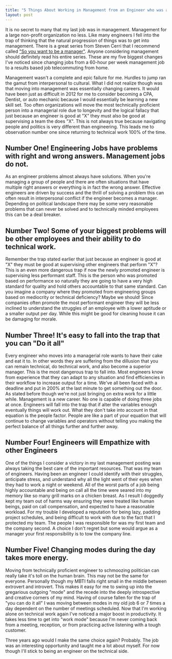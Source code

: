 ```yaml
---
title: "5 Things About Working in Management from an Engineer who was a Manager"
layout: post
---
```


It is no secret to many that my last job was in management.  Management for a large non-profit organization no less.
Like many engineers I fell into the trap of thinking that the natural progression of things was to get into management.
There is a great series from Steven Cerri that I recommend called ["So you want to be a manager"]("http://www.stevencerri.com/free/articles/so-you-want-to-be-a-manager/").  Anyone considering management should definitely read his entire series.  These are my five biggest changes I've noticed since changing jobs from a 60-hour per week management job to a results based job telecommuting from home.

Management wasn't a complete and epic failure for me.  Hurdles to jump ran the gamut from interpersonal to cultural.
What I did not realize though was that moving into management was essentially changing careers.  It would have been just
as difficult in 2012 for me to consider becoming a CPA, Dentist, or auto mechanic because I would essentially be learning a new skill set.  Too often organizations will move the most technically proficient person into a managerial role due to longevity and the logical fallacy that just because an engineer is good at "X" they must also be good at supervising a team the does "X".  This is not always true because navigating people and politics is very different than engineering.  This leads me to observation number one since returning to technical work 100% of the time.

## Number One! Engineering Jobs have problems with right and wrong answers.  Management jobs do not.
As an engineer problems almost always have solutions.  When you're managing a group of people and there are often situations that have multiple right answers or everything is in fact the wrong answer.  Effective engineers are driven by success and the thrill of solving a problem this can often result in interpersonal conflict if the engineer becomes a manager.  Depending on political landscape there may be some very reasonable problems that can never be solved and to technically minded employees this can be a deal breaker.

## Number Two! Some of your biggest problems will be other employees and their ability to do technical work.
Remember the trap stated earlier that just because an engineer is good at "X" they must be good at supervising other engineers that perform "X"?  This is an even more dangerous trap if now the newly promoted engineer is supervising less performant staff.  This is the person who was promoted based on performance so naturally they are going to have a very high standard for quality and hold others accountable to that same standard.  Can you imagine a company where they promoted from engineering groups based on mediocrity or technical deficiency?  Maybe we should!  Since companies often promote the most performant engineer they will be less inclined to understand the struggles of an employee with a lower aptitude or a smaller output per day.  While this might be good for cleaning house it can be damaging for morale.

## Number Three! It's easy to fall into the trap that you can "Do it all"
Every engineer who moves into a managerial role wants to have their cake and eat it to.  In other words they are suffering from the dillusion that you can remain technical, do technical work, and also become a superior manager.  This is the most dangerous trap to fall into.  Most engineers know from experience that they can adapt to any situation and find efficiencies in their workflow to increase output for a time.  We've all been faced with a deadline and put in 200% at the last minute to get something out the door.  As stated before though we're not just bringing on extra work for a little while.  Management is a new career.  No one is capable of doing three jobs at once.  Engineers will fall into the trap that if alter the variables enough eventually things will work out.  What they don't take into account in that equation is the people factor.  People are like a part of your equation that will continue to change variables and operators without telling you making the perfect balance of all things further and further away.

## Number Four! Engineers will Empathize with other Engineers
One of the things I consider a victory in my last management posting was always taking the best care of the important resources.  That was my team of engineers.  Having been an engineer I could identify with their struggles, anticipate stress, and understand why all the light went of their eyes when they had to work a night or weekend.  All of the worst parts of a job being highly accountable and being on call all the time were seared into my memory like so many grill marks on a chicken breast.  As I result I doggedly kept my team out of harms way ensuring they were treated like human beings, paid on call compensation, and expected to have a reasonable workload. For my trouble I developed a reputation for being lazy, padding project schedules, and being difficult to work with due to the fact that I protected my team.  The people I was responsible for was my first team and the company second.  A choice I don't regret but some would argue as a manager your first responsibility is to tow the company line.

## Number Five! Changing modes during the day takes more energy.
Moving from technically proficient engineer to schmoozing politician can really take it's toll on the human brain.  This may not be the same for everyone.  Personally though my MBTI falls right small in the middle between extrovert and introvert.  This makes it easy for me to swing up into the gregarious outgoing "mode" and the recede into the deeply introspective and creative corners of my mind.  Having of course fallen for the trap of "you can do it all" I was moving between modes in my old job 6 or 7 times a day dependent on the number of meetings scheduled.  Now that I'm working alone on technical work again I've noticed a major boost in productivity.  It takes less time to get into "work mode"  because I'm never coming back from a meeting, reception, or from practicing active listening with a tough customer.

Three years ago would I make the same choice again?  Probably.  The job was an interesting opportunity and taught me a lot about myself.  For now though I'll stick to being an engineer on the technical side.  

